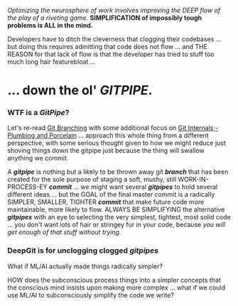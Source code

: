 *Optimizing the neurosphere of work involves improving the DEEP flow of the play of a riveting game.* **SIMPLIFICATION of impossibly tough problems is ALL in the mind.** 

Developers have to ditch the cleverness that clogging their codebases ... but doing this requires admitting that code does not flow ... and THE REASON for that lack of flow is that the developer has tried to stuff too much long hair featurebloat ... 

# ... down the ol' ***GITPIPE***.

### WTF is a ***GitPipe***?

Let's re-read [Git Branching](https://git-scm.com/book/en/v2/Git-Branching-Branches-in-a-Nutshell) with some additional focus on [Git Internals - Plumbing and Porcelain](https://git-scm.com/book/en/v2/Git-Internals-Plumbing-and-Porcelain) ... approach this whole thing from a different perspective, with some serious thought given to how we might reduce just shoving things down the gitpipe just because the thing will swallow anything we commit.

A ***gitpipe*** is nothing but a likely to be thrown away git ***branch*** that has been created for the sole purpose of staging a soft, mushy, still WORK-IN-PROCESS-EY ***commit*** ... we might want several ***gitpipes*** to hold several different ideas ... but the GOAL of the final master commit is a radically SIMPLER, SMALLER, TIGHTER ***commit*** that make future code more maintainable, more likely to flow. ALWAYS BE SIMPLIFYING the alternative ***gitpipes*** with an eye to selecting the very simplest, tightest, most solid code ... you don't want lots of hair or stringey fur in your code, because *you will get enough of that stuff without trying*.

### DeepGit is for unclogging clogged ***gitpipes***

What if ML/AI actually made things radically simpler?

HOW does the subconscious process things into a simpler concepts that the conscious mind insists upon making more complex ... what if we could use ML/AI to subconsciously simplify the code we write? 
